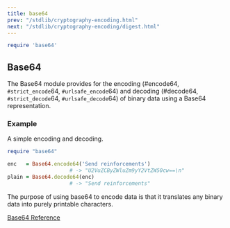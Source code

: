 ```yaml
---
title: base64
prev: "/stdlib/cryptography-encoding.html"
next: "/stdlib/cryptography-encoding/digest.html"
---
```



```ruby
require 'base64'
```

## Base64[](#base64)

The Base64 module provides for the encoding (#encode64,
`#strict_encode`64, `#urlsafe_encode`64) and decoding (#decode64,
`#strict_decode`64, `#urlsafe_decode`64) of binary data using a Base64
representation.

### Example[](#example)

A simple encoding and decoding.


```ruby
require "base64"

enc   = Base64.encode64('Send reinforcements')
                    # -> "U2VuZCByZWluZm9yY2VtZW50cw==\n"
plain = Base64.decode64(enc)
                    # -> "Send reinforcements"
```

The purpose of using base64 to encode data is that it translates any
binary data into purely printable characters.

<a
href='https://ruby-doc.org/stdlib-2.7.0/libdoc/base64/rdoc/Base64.html'
class='ruby-doc remote' target='_blank'>Base64 Reference</a>


